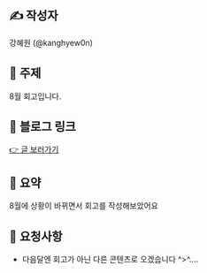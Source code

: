 ## ✍️ 작성자

강혜원 (@kanghyew0n)

## 📌 주제

8월 회고입니다.

## 🔗 블로그 링크

[👉 글 보러가기](https://velog.io/@kanghyeron/%ED%9A%8C%EA%B3%A0-8%EC%9B%94)

## 📝 요약

8월에 상황이 바뀌면서 회고를 작성해보았어요

## 🤝 요청사항

- 다음달엔 회고가 아닌 다른 콘텐츠로 오겠습니다 ^>^....
